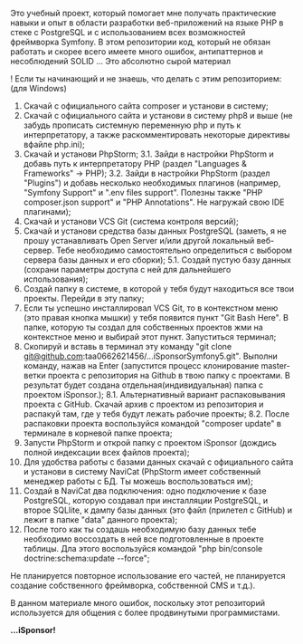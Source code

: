 Это учебный проект, который помогает мне получать практические навыки и опыт в области разработки веб-приложений на языке PHP в стеке с
PostgreSQL и с использованием всех возможностей фреймворка Symfony.
В этом репозитории код, который не обязан работать и скорее всего имеете много ошибок, антипаттернов и несоблюдений SOLID ...
Это абсолютно сырой материал

! Если ты начинающий и не знаешь, что делать с этим репозиторием:
(для Windows)
1. Скачай с официального сайта composer и установи в систему;
2. Скачай с официального сайта и установи в систему php8 и выше (не забудь прописать системную переменную php и путь к интерпретатору, а также раскомментировать некоторые директивы вфайле php.ini);
3. Скачай и установи PhpStorm;
    3.1. Зайди в настройки PhpStorm и добавь путь к интерпретатору PHP (раздел "Languages & Frameworks" -> PHP);
    3.2. Зайди в настройки PhpStorm (раздел "Plugins") и добавь несколько необходимых плагинов (например, "Symfony Support" и ".env files support". Полезны также "PHP composer.json support" и "PHP Annotations". Не нагружай свою IDE плагинами);
4. Скачай и установи VCS Git (система контроля версий);
5. Скачай и установи средства базы данных PostgreSQL (заметь, я не прошу устанавливать Open Server и/или другой локальный веб-сервер. Тебе необходимо самостоятельно определиться с выбором сервера базы данных и его сборки);
5.1. Создай пустую базу данных (сохрани параметры доступа с ней для дальнейшего использования);
6. Создай папку в системе, в которой у тебя будут находиться все твои проекты. Перейди в эту папку;
7. Если ты успешно инсталлировал VCS Git, то в контекстном меню (это правая кнопка мышки) у тебя появится пункт "Git Bash Here". В папке, которую ты создал для собственных проектов жми на контекстное меню и выбирай этот пункт. Запуститься терминал;
8. Скопируй и вставь в терминал эту команду "git clone git@github.com:taa0662621456/...iSponsorSymfony5.git". Выполни команду, нажав на Enter (запустится процесс клонирование master-ветки проекта с репозитория на Github в твою папку с проектами. В результат будет создана отдельная(индивидуальная) папка с проектом iSponsor.);
    8.1. Альтернативный вариант распаковывания проекта с GitHub. Скачай архив с проектом из репозитория и распакуй там, где у тебя будут лежать рабочие проекты;
    8.2. После распаковки проекта воспользуйся командой "composer update" в терминале в корневой папке проекта;
9. Запусти PhpStorm и открой папку с проектом iSponsor (дождись полной индексации всех файлов проекта);
10. Для удобства работы с базами данных скачай с официального сайта и установи в систему NaviCat (PhpStorm имеет собственный менеджер работы с БД. Ты можешь воспользоваться им);
11. Создай в NaviCat два подключения: одно подключение к базе PostgreSQL, которую создавал при инсталляции PostgreSQL, и второе SQLlite, к дампу базы данных (это файл (прилетел с GitHub) и лежит в папке "data" данного проекта);
12. После того как ты создашь необходимую базу данных тебе необходимо воссоздать в ней все подготовленные в проекте таблицы. Дла этого воспользуйся командой "php bin/console doctrine:schema:update --force";
   


Не планируется повторное использование его частей, не планируется создание собственного фреймворка, собственной CMS и т.д.). 
 
В данном материале много ошибок, поскольку этот репозиторий используется для общения с более продвинутыми программистами.    

**...iSponsor!**
